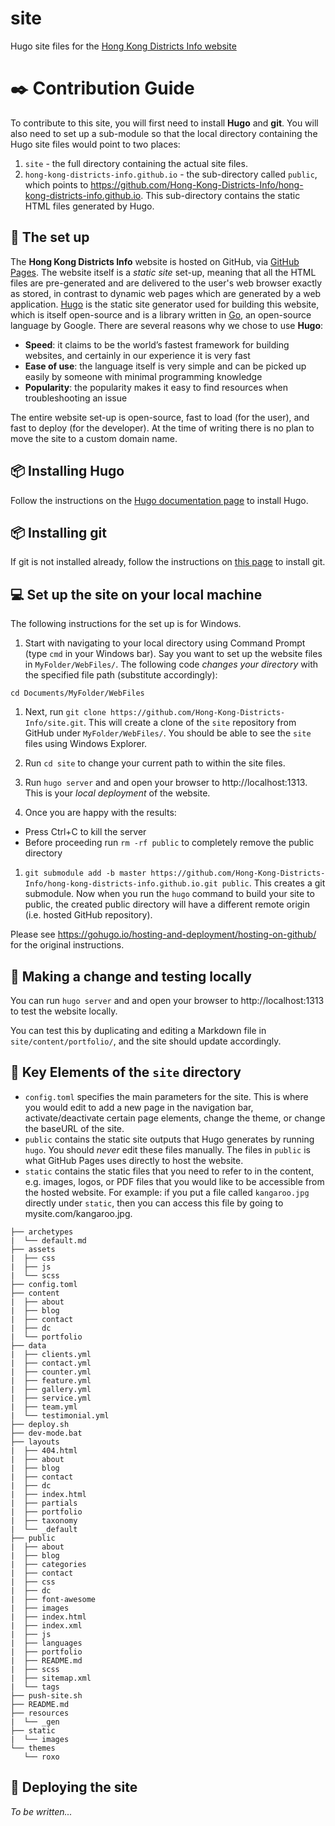 # site
Hugo site files for the [Hong Kong Districts Info website](https://hong-kong-districts-info.github.io/)

# :black_nib: Contribution Guide

To contribute to this site, you will first need to install **Hugo** and **git**. You will also need to set up a sub-module so that the local directory containing the Hugo site files would point to two places:

1. `site` - the full directory containing the actual site files. 
2. `hong-kong-districts-info.github.io` - the sub-directory called `public`, which points to https://github.com/Hong-Kong-Districts-Info/hong-kong-districts-info.github.io. This sub-directory contains the static HTML files generated by Hugo. 

## :page_with_curl: The set up

The **Hong Kong Districts Info** website is hosted on GitHub, via [GitHub Pages](https://pages.github.com/). The website itself is a _static site_ set-up, meaning that all the HTML files are pre-generated and are delivered to the user's web browser exactly as stored, in contrast to dynamic web pages which are generated by a web application. [Hugo](https://gohugo.io/) is the static site generator used for building this website, which is itself open-source and is a library written in [Go](https://golang.org/), an open-source language by Google. There are several reasons why we chose to use **Hugo**:

- **Speed**: it claims to be the world’s fastest framework for building websites, and certainly in our experience it is very fast
- **Ease of use**: the language itself is very simple and can be picked up easily by someone with minimal programming knowledge
- **Popularity**: the popularity makes it easy to find resources when troubleshooting an issue

The entire website set-up is open-source, fast to load (for the user), and fast to deploy (for the developer). At the time of writing there is no plan to move the site to a custom domain name.

## 📦 Installing Hugo

Follow the instructions on the [Hugo documentation page](https://gohugo.io/getting-started/installing/#windows) to install Hugo.

## 📦 Installing git

If git is not installed already, follow the instructions on [this page](https://git-scm.com/book/en/v2/Getting-Started-Installing-Git) to install git.

## 💻 Set up the site on your local machine

The following instructions for the set up is for Windows.

1. Start with navigating to your local directory using Command Prompt (type `cmd` in your Windows bar). Say you want to set up the website files in `MyFolder/WebFiles/`. The following code _changes your directory_ with the specified file path (substitute accordingly):
``` 
cd Documents/MyFolder/WebFiles
```

1. Next, run `git clone https://github.com/Hong-Kong-Districts-Info/site.git`. This will create a clone of the `site` repository from GitHub under `MyFolder/WebFiles/`. You should be able to see the `site` files using Windows Explorer.

1. Run `cd site` to change your current path to within the site files. 

1. Run `hugo server` and and open your browser to http://localhost:1313. This is your _local deployment_ of the website.

1. Once you are happy with the results:
  - Press Ctrl+C to kill the server
  - Before proceeding run `rm -rf public` to completely remove the public directory

1. `git submodule add -b master https://github.com/Hong-Kong-Districts-Info/hong-kong-districts-info.github.io.git public`. This creates a git submodule. Now when you run the `hugo` command to build your site to public, the created public directory will have a different remote origin (i.e. hosted GitHub repository).

Please see https://gohugo.io/hosting-and-deployment/hosting-on-github/ for the original instructions.

## 🔩 Making a change and testing locally

You can run `hugo server` and and open your browser to http://localhost:1313 to test the website locally.

You can test this by duplicating and editing a Markdown file in `site/content/portfolio/`, and the site should update accordingly.

## 🔎 Key Elements of the `site` directory


- `config.toml` specifies the main parameters for the site. This is where you would edit to add a new page in the navigation bar, activate/deactivate certain page elements, change the theme, or change the baseURL of the site. 
- `public` contains the static site outputs that Hugo generates by running `hugo`. You should *never* edit these files manually. The files in `public` is what GitHub Pages uses directly to host the website. 
- `static` contains the static files that you need to refer to in the content, e.g. images, logos, or PDF files that you would like to be accessible from the hosted website. For example: if you put a file called `kangaroo.jpg` directly under `static`, then you can access this file by going to mysite.com/kangaroo.jpg.

```
├── archetypes
|  └── default.md
├── assets
|  ├── css
|  ├── js
|  └── scss
├── config.toml
├── content
|  ├── about
|  ├── blog
|  ├── contact
|  ├── dc
|  └── portfolio
├── data
|  ├── clients.yml
|  ├── contact.yml
|  ├── counter.yml
|  ├── feature.yml
|  ├── gallery.yml
|  ├── service.yml
|  ├── team.yml
|  └── testimonial.yml
├── deploy.sh
├── dev-mode.bat
├── layouts
|  ├── 404.html
|  ├── about
|  ├── blog
|  ├── contact
|  ├── dc
|  ├── index.html
|  ├── partials
|  ├── portfolio
|  ├── taxonomy
|  └── _default
├── public
|  ├── about
|  ├── blog
|  ├── categories
|  ├── contact
|  ├── css
|  ├── dc
|  ├── font-awesome
|  ├── images
|  ├── index.html
|  ├── index.xml
|  ├── js
|  ├── languages
|  ├── portfolio
|  ├── README.md
|  ├── scss
|  ├── sitemap.xml
|  └── tags
├── push-site.sh
├── README.md
├── resources
|  └── _gen
├── static
|  └── images
└── themes
   └── roxo
```   

## 🔌 Deploying the site

_To be written..._
